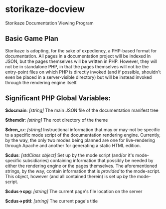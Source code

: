 # storikaze-docview
Storikaze Documentation Viewing Program


## Basic Game Plan

Storikaze is adopting, for the sake of expediency, a PHP-based format for documentation. All pages in a documentation project will be indexed in JSON, but the pages themselves will be written in PHP. However, they will not be in standalone PHP, in that the pages themselves will not be the entry-point files on which PHP is directly invoked (and if possible, shouldn't even be placed in a server-visible directory) but will be instead invoked through the rendering engine itself.


## Significant PHP Global Variables:

__$docmain__: *[string]* The main JSON file of the documentation manifest tree

__$themdir__: *[string]* The root directory of the theme

__$drcn\___*xx*: *[string]* Instructional information that may or may-not be specific to a specific mode script of the documentation rendering engine. Currently, by the way, the only two modes being planned are one for live-rendering through Apache and another for generating a static HTML edition.

__$cdus__: *[stdClass object]* Set up by the mode script (and/or it's mode-specific subsidiaries) containing information that possibly be needed by either the rendering engine or the pages themselves. The aforementioned strings, by the way, contain information that is *provided* to the mode-script. This object, however (and all contained therein) is set up *by* the mode-script.

__$cdus->cpg__: *[string]* The current page's file location on the server

__$cdus->ptitl__: *[string]* The current page's title